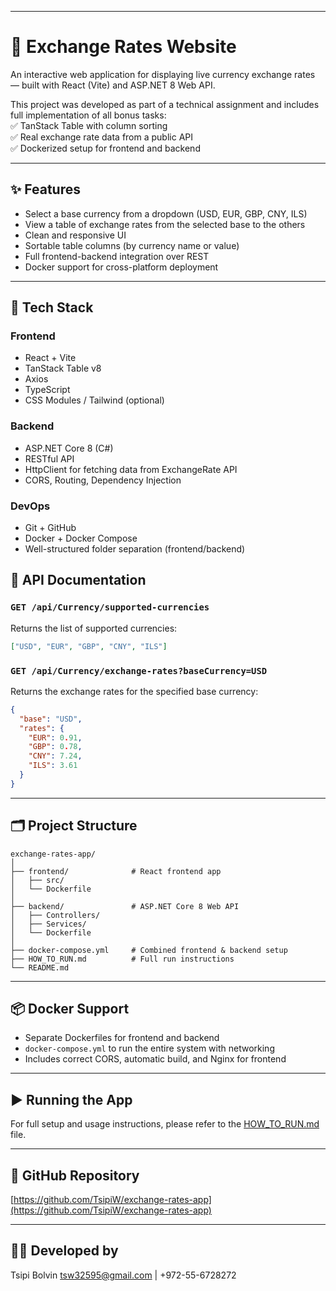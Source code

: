 
---

# 💱 Exchange Rates Website

An interactive web application for displaying live currency exchange rates — built with React (Vite) and ASP.NET 8 Web API.

This project was developed as part of a technical assignment and includes full implementation of all bonus tasks:  
✅ TanStack Table with column sorting  
✅ Real exchange rate data from a public API  
✅ Dockerized setup for frontend and backend  

---

## ✨ Features

- Select a base currency from a dropdown (USD, EUR, GBP, CNY, ILS)
- View a table of exchange rates from the selected base to the others
- Clean and responsive UI
- Sortable table columns (by currency name or value)
- Full frontend-backend integration over REST
- Docker support for cross-platform deployment

---

## 🧰 Tech Stack

### Frontend
- React + Vite
- TanStack Table v8
- Axios
- TypeScript
- CSS Modules / Tailwind (optional)

### Backend
- ASP.NET Core 8 (C#)
- RESTful API
- HttpClient for fetching data from ExchangeRate API
- CORS, Routing, Dependency Injection

### DevOps
- Git + GitHub
- Docker + Docker Compose
- Well-structured folder separation (frontend/backend)


## 🔌 API Documentation

### `GET /api/Currency/supported-currencies`

Returns the list of supported currencies:
```json
["USD", "EUR", "GBP", "CNY", "ILS"]
````

### `GET /api/Currency/exchange-rates?baseCurrency=USD`

Returns the exchange rates for the specified base currency:

```json
{
  "base": "USD",
  "rates": {
    "EUR": 0.91,
    "GBP": 0.78,
    "CNY": 7.24,
    "ILS": 3.61
  }
}
```

---

## 🗂 Project Structure

```
exchange-rates-app/
│
├── frontend/              # React frontend app
│   ├── src/
│   └── Dockerfile
│
├── backend/               # ASP.NET Core 8 Web API
│   ├── Controllers/
│   ├── Services/
│   └── Dockerfile
│
├── docker-compose.yml     # Combined frontend & backend setup
├── HOW_TO_RUN.md          # Full run instructions
└── README.md
```

---

## 📦 Docker Support

* Separate Dockerfiles for frontend and backend
* `docker-compose.yml` to run the entire system with networking
* Includes correct CORS, automatic build, and Nginx for frontend

---

## ▶️ Running the App

For full setup and usage instructions, please refer to the [HOW\_TO\_RUN.md](./HOW_TO_RUN.md) file.

---

## 📎 GitHub Repository

[https://github.com/TsipiW/exchange-rates-app](https://github.com/TsipiW/exchange-rates-app)

---

## 👩‍💻 Developed by

Tsipi Bolvin
[tsw32595@gmail.com](mailto:tsw32595@gmail.com) | +972-55-6728272

```



